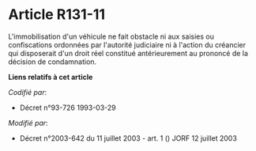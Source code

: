 # Article R131-11

L'immobilisation d'un véhicule ne fait obstacle ni aux saisies ou confiscations ordonnées par l'autorité judiciaire ni à
l'action du créancier qui disposerait d'un droit réel constitué antérieurement au prononcé de la décision de condamnation.

**Liens relatifs à cet article**

_Codifié par_:

  - Décret n°93-726 1993-03-29

_Modifié par_:

  - Décret n°2003-642 du 11 juillet 2003 - art. 1 () JORF 12 juillet 2003
